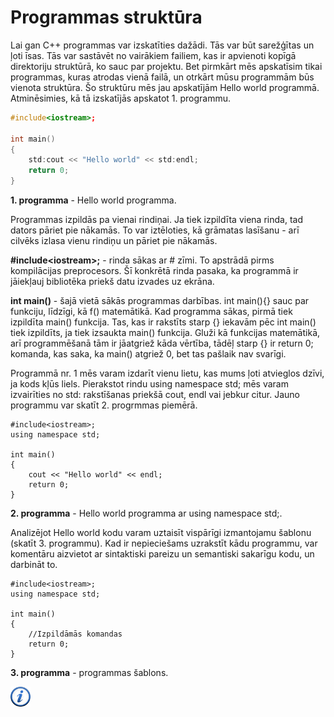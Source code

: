 # Programmas struktūra

Lai gan C++ programmas var izskatīties dažādi. Tās var būt sarežģītas un ļoti īsas. Tās var sastāvēt no vairākiem failiem, kas ir apvienoti kopīgā direktoriju struktūrā, ko sauc par projektu. Bet pirmkārt mēs apskatīsim tikai programmas, kuras atrodas vienā failā, un otrkārt mūsu programmām būs vienota struktūra. Šo struktūru mēs jau apskatījām Hello world programmā. Atminēsimies, kā tā izskatījās apskatot 1. programmu.

```cpp
#include<iostream>;

int main()
{
    std:cout << "Hello world" << std:endl;
    return 0;
}
```

**1. programma** - Hello world programma.

Programmas izpildās pa vienai rindiņai. Ja tiek izpildīta viena rinda, tad dators pāriet pie nākamās. To var iztēloties, kā grāmatas lasīšanu - arī cilvēks izlasa vienu rindiņu un pāriet pie nākamās.

**\#include&lt;iostream&gt;;** - rinda sākas ar \# zīmi. To apstrādā pirms kompilācijas preprocesors. Šī konkrētā rinda pasaka, ka programmā ir jāiekļauj bibliotēka priekš datu izvades uz ekrāna. 

**int main()** - šajā vietā sākās programmas darbības. int main(){} sauc par funkciju, līdzīgi, kā f() matemātikā. Kad programma sākas, pirmā tiek izpildīta main() funkcija. Tas, kas ir rakstīts starp {} iekavām pēc int main() tiek izpildīts, ja tiek izsaukta main() funkcija. Gluži kā funkcijas matemātikā, arī programmēšanā tām ir jāatgriež kāda vērtība, tādēļ starp {} ir return 0; komanda, kas saka, ka main() atgriež 0, bet tas pašlaik nav svarīgi.

Programmā nr. 1 mēs varam izdarīt vienu lietu, kas mums ļoti atvieglos dzīvi, ja kods kļūs liels. Pierakstot rindu using namespace std; mēs varam izvairīties no std: rakstīšanas priekšā cout, endl vai jebkur citur. Jauno programmu var skatīt 2. progrmmas piemērā.

```
#include<iostream>;
using namespace std;

int main()
{
    cout << "Hello world" << endl;
    return 0;
}
```

**2. programma** - Hello world programma ar using namespace std;.

Analizējot Hello world kodu varam uztaisīt vispārīgi izmantojamu šablonu (skatīt 3. programmu). Kad ir nepieciešams uzrakstīt kādu programmu, var komentāru aizvietot ar sintaktiski pareizu un semantiski sakarīgu kodu, un darbināt to.

```
#include<iostream>;
using namespace std;

int main()
{
    //Izpildāmās komandas
    return 0;
}
```

**3. programma** - programmas šablons.

<a href="http://www.cplusplus.com/doc/tutorial/program_structure/" target="_blank">![Vairāk informācija](/media/theory/information.png)</a>